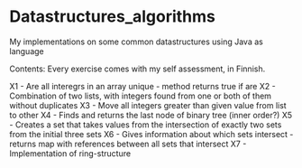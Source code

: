 # Datastructures_algorithms
My implementations on some common datastructures using Java as language

Contents:
Every exercise comes with my self assessment, in Finnish.

X1 - Are all interegrs in an array unique - method returns true if are
X2 - Combination of two lists, with integers found from one or both of them without duplicates
X3 - Move all integers greater than given value from list to other
X4 - Finds and returns the last node of binary tree (inner order?)
X5 - Creates a set that takes values from the intersection of exactly two sets from the initial three sets
X6 - Gives information about which sets intersect - returns map with references between all sets that intersect
X7 - Implementation of ring-structure

